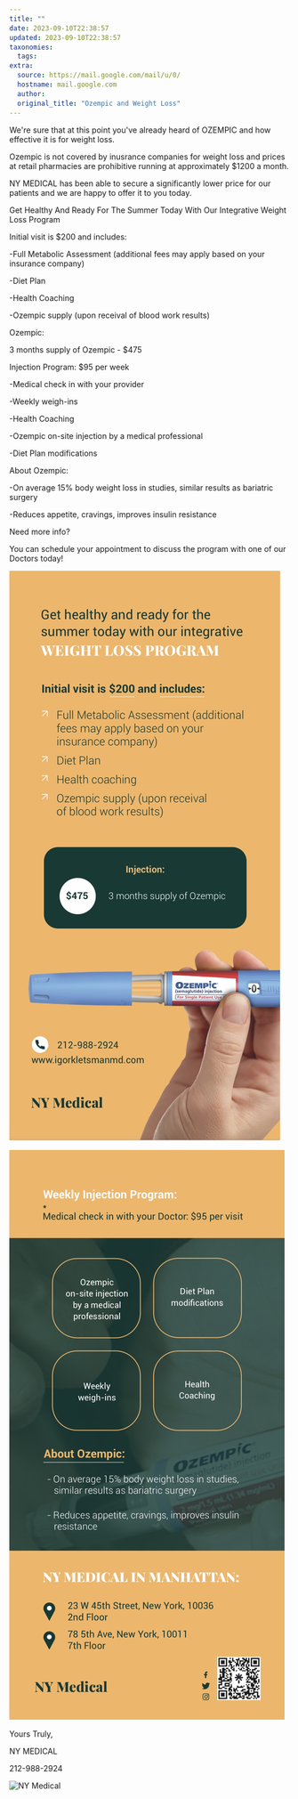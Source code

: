 ```yaml
---
title: ""
date: 2023-09-10T22:38:57
updated: 2023-09-10T22:38:57
taxonomies:
  tags: 
extra:
  source: https://mail.google.com/mail/u/0/
  hostname: mail.google.com
  author: 
  original_title: "Ozempic and Weight Loss"
---
```


We're sure that at this point you've already heard of OZEMPIC and how effective it is for weight loss. 

Ozempic is not covered by inusrance companies for weight loss and prices at retail pharmacies are prohibitive running at approximately $1200 a month.

NY MEDICAL has been able to secure a significantly lower price for our patients and we are happy to offer it to you today.

Get Healthy And Ready For The Summer Today With Our Integrative Weight Loss Program

Initial visit is $200 and includes:

\-Full Metabolic Assessment (additional fees may apply based on your insurance company)

\-Diet Plan

\-Health Coaching

\-Ozempic supply (upon receival of blood work results)

  

Ozempic:

3 months supply of Ozempic - $475 

Injection Program: $95 per week

\-Medical check in with your provider

\-Weekly weigh-ins 

\-Health Coaching

\-Ozempic on-site injection by a medical professional

\-Diet Plan modifications

About Ozempic:

\-On average 15% body weight loss in studies, similar results as bariatric surgery

\-Reduces appetite, cravings, improves insulin resistance

  

Need more info? 

You can schedule your appointment to discuss the program with one of our Doctors today!

![](IMG_3945.jpg)

![](IMG_3946.jpg)

  

Yours Truly,

NY MEDICAL

212-988-2924

![NY Medical](new-logo1.webp)
